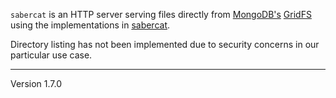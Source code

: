 `sabercat` is an HTTP server serving files directly from [MongoDB's][1]
[GridFS][2] using the implementations in [sabercat][3].

Directory listing has not been implemented due to security
concerns in our particular use case.

[1]: http://www.mongodb.org/
[2]: http://www.mongodb.org/display/DOCS/GridFS
[3]: http://github.com/campact/sabercat
---
Version 1.7.0
